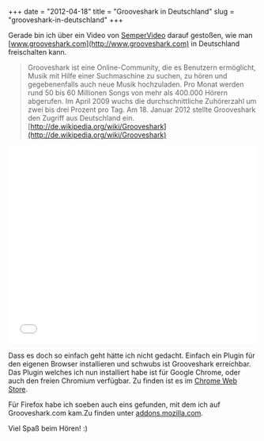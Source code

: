 +++
date = "2012-04-18"
title = "Grooveshark in Deutschland"
slug = "grooveshark-in-deutschland"
+++

Gerade bin ich über ein Video von [SemperVideo](http://www.youtube.com/user/SemperVideo) darauf gestoßen, wie man [www.grooveshark.com](http://www.grooveshark.com) in Deutschland freischalten kann.

<!-- more -->

> Grooveshark ist eine Online-Community, die es Benutzern ermöglicht, Musik mit Hilfe einer Suchmaschine zu suchen, zu hören und gegebenenfalls auch neue Musik hochzuladen. Pro Monat werden rund 50 bis 60 Millionen Songs von mehr als 400.000 Hörern abgerufen. Im April 2009 wuchs die durchschnittliche Zuhörerzahl um zwei bis drei Prozent pro Tag. Am 18. Januar 2012 stellte Grooveshark den Zugriff aus Deutschland ein.  
[http://de.wikipedia.org/wiki/Grooveshark](http://de.wikipedia.org/wiki/Grooveshark)

<iframe width="100%" height="400" src="//www.youtube.com/embed/uZjGHU5huPo" frameborder="0" allowfullscreen></iframe>

Dass es doch so einfach geht hätte ich nicht gedacht. Einfach ein Plugin für den eigenen Browser installieren und schwubs ist Grooveshark erreichbar.  
Das Plugin welches ich nun installiert habe ist für Google Chrome, oder auch den freien Chromium verfügbar. Zu finden ist es im [Chrome Web Store](http://chrome.google.com/webstore/detail/docdgimmdejoiemdafcgeodchlbllgac).

Für Firefox habe ich soeben auch eins gefunden, mit dem ich auf Grooveshark.com kam.Zu finden unter [addons.mozilla.com](http://addons.mozilla.org/de/firefox/addon/grooveshark-unlocker/).

Viel Spaß beim Hören! :)
